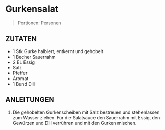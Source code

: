 # Gurkensalat

> Portionen:  Personen

## ZUTATEN

* 1 Stk Gurke halbiert, entkernt und gehobelt
* 1 Becher Sauerrahm
* 2 EL Essig
* Salz
* Pfeffer
* Aromat
* 1 Bund Dill

## ANLEITUNGEN

1. Die gehobelten Gurkenscheiben mit Salz bestreuen und stehenlassen zum Wasser ziehen. Für die Salatsauce den Sauerrahm mit Essig, den Gewürzen und Dill verrühren und mit den Gurken mischen.
